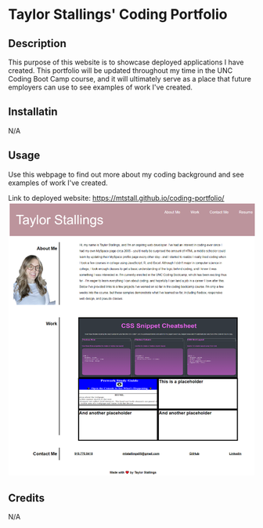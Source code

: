 # Taylor Stallings' Coding Portfolio

## Description

This purpose of this website is to showcase deployed applications I have created. This portfolio will be updated throughout my time in the UNC Coding Boot Camp course, and it will ultimately serve as a place that future employers can use to see examples of work I've created.

## Installatin
N/A

## Usage

Use this webpage to find out more about my coding background and see examples of work I've created.

Link to deployed website: https://mtstall.github.io/coding-portfolio/
<img src="./assets/images/coding-portfolio.png" alt="screenshot of deployed site"/>

## Credits

N/A